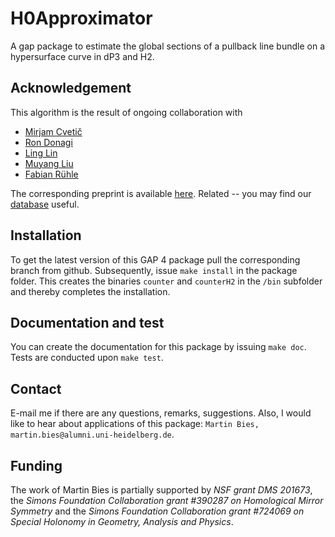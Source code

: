 # H0Approximator
A gap package to estimate the global sections of a pullback line bundle on a hypersurface curve in dP3 and H2.

## Acknowledgement

This algorithm is the result of ongoing collaboration with
* [Mirjam Cvetič](https://live-sas-physics.pantheon.sas.upenn.edu/people/standing-faculty/mirjam-cvetic)
* [Ron Donagi](https://www.math.upenn.edu/~donagi/)
* [Ling Lin](https://theory.cern/roster/lin-ling)
* [Muyang Liu](https://github.com/lmyreg2017)
* [Fabian Rühle](https://theory.cern/roster/ruehle-fabian)

The corresponding preprint is available [here](https://arxiv.org/abs/2007.00009). Related -- you may find our [database](https://github.com/Learning-line-bundle-cohomology/Database) useful.

## Installation

To get the latest version of this GAP 4 package pull the corresponding branch from github. Subsequently, issue `make install` in the package folder. This creates the binaries `counter` and `counterH2` in the `/bin` subfolder and thereby completes the installation.


## Documentation and test

You can create the documentation for this package by issuing `make doc`. Tests are conducted upon `make test`.


## Contact

E-mail me if there are any questions, remarks, suggestions. Also, I would like to hear about applications of this package: `Martin Bies, martin.bies@alumni.uni-heidelberg.de`.


## Funding

The work of Martin Bies is partially supported by *NSF grant DMS 201673*, the *Simons Foundation Collaboration grant #390287 on Homological Mirror Symmetry* and the *Simons Foundation Collaboration grant #724069 on Special Holonomy in Geometry, Analysis and Physics*.

